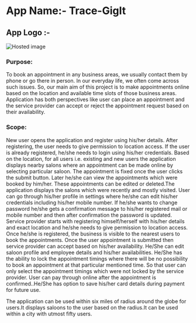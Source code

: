 # App Name:-  Trace-GigIt

## App Logo :- 
![Hosted image](https://github.com/SOWMYAREDDY97/TraceAndGigIt/blob/master/APP_logo.PNG "app logo")

### Purpose:
To book an appointment in any business areas, we usually contact them by phone or go there in person. In our everyday life, we often come across such issues. So, our main aim of this project is to make appointments online based on the location and available time slots of those business areas. Application has both perspectives like user can place an appointment and the service provider can accept or reject the appointment request based on their availability.

### Scope:
New user opens the application and register using his/her details. After registering, the user needs to give permission to location access. If the user is already registered, he/she needs to login using his/her credentials. Based on the location, for all users i.e. existing and new users the application displays nearby salons where an appointment can be made online by selecting particular saloon. The appointment is fixed once the user clicks the submit button. Later he/she can view the appointments which were booked by him/her. These appointments can be edited or deleted.The application displays the salons which were recently and mostly visited. User can go through his/her profile in settings where he/she can edit his/her credentials including his/her mobile number. If he/she wants to change password he/she gets a confirmation message to his/her  registered mail or mobile number and then after confirmation the password is updated.
Service provider starts with registering himself/herself  with his/her details and exact location and he/she needs to give permission to location access. Once he/she is registered, the business is visible to the nearest users to book the appointments. Once the user appointment is submitted then service provider can accept based on his/her availability. He/She can edit saloon profile and employee details and his/her availabilities. He/She has the ability to lock the appointment timings where there will be no possibility to book an appointment at that particular mentioned time. So that user can only select the appointment timings which were not locked by the service provider.
User can pay through online after the appointment  is confirmed..He/She has option to save his/her card details during payment for future use.

The application can be used within six miles of radius around the globe for users.It displays saloons to the user based on the radius.It can be used within a city with utmost fifty users. 

